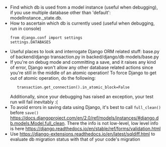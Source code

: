 - Find which db is used from a model instance (useful when debugging), if you use multiple database other than 'default': modelInstance._state.db. 
- How to ascertain which db is currently used (useful when debugging, run in console)
  ```
  from django.conf import settings
  settings.DATABASES
  ```
- Useful places to look and interrogate Django ORM related stuff:
  base.py of backend/django
  transaction.py in backed/django/db
  models/base.py
- If you're on debug mode and committing a save, and it raises any kind of error, Django won't allow any other database related actions since you're still in the middle of an atomic operation! To force Django to get out of atomic operation, do the following:
  ```from django.db import transaction
     transaction.get_connection().in_atomic_block=False
  ```
  Additionally, since your debugging has raised an exception, your test run will fail inevitably :(
- To avoid errors in saving data using Django, it's best to call `full_clean()` before `save()` https://docs.djangoproject.com/en/2.0/ref/models/instances/#django.db.models.Model.full_clean. There the info is not low-level, low level info is here https://django.readthedocs.io/en/stable/ref/forms/validation.html
- Use https://django-extensions.readthedocs.io/en/latest/sqldiff.html to evaluate db migration status with that of your code's migration
